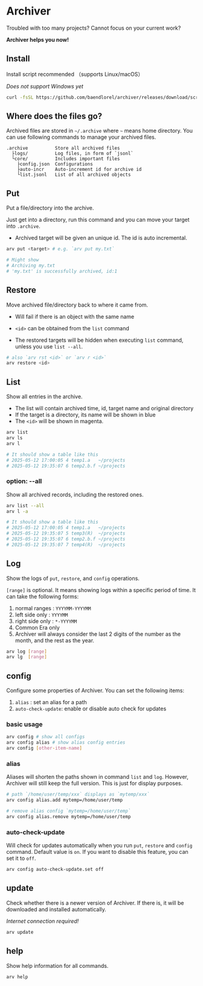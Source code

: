 # Archiver

Troubled with too many projects? Cannot focus on your current work?

**Archiver helps you now!**

## Install

Install script recommended （supports Linux/macOS）

_Does not support Windows yet_

```bash
curl -fsSL https://github.com/baendlorel/archiver/releases/download/scripts/archiver-installer.sh | sh
```

## Where does the files go?

Archived files are stored in `~/.archive` where `~` means home directory. You can use following commands to manage your archived files.

```text
.archive          Store all archived files
  ├logs/          Log files, in form of `jsonl`
  └core/          Includes important files
    ├config.json  Configurations
    ├auto-incr    Auto-increment id for archive id
    └list.jsonl   List of all archived objects
```

## Put

Put a file/directory into the archive.

Just get into a directory, run this command and you can move your target into `.archive`.

- Archived target will be given an unique id. The id is auto incremental.

```bash
arv put <target> # e.g. `arv put my.txt`

# Might show
# Archiving my.txt
# 'my.txt' is successfully archived, id:1
```

## Restore

Move archived file/directory back to where it came from.

- Will fail if there is an object with the same name

- `<id>` can be obtained from the `list` command

- The restored targets will be hidden when executing `list` command, unless you use `list --all`.

```bash
# also `arv rst <id>` or `arv r <id>`
arv restore <id>
```

## List

Show all entries in the archive.

- The list will contain archived time, id, target name and original directory
- If the target is a directory, its name will be shown in blue
- The `<id>` will be shown in magenta.

```bash
arv list
arv ls
arv l

# It should show a table like this
# 2025-05-12 17:00:05 4 temp1.a   ~/projects
# 2025-05-12 19:35:07 6 temp2.b.f ~/projects
```

### option: --all

Show all archived records, including the restored ones.

```bash
arv list --all
arv l -a

# It should show a table like this
# 2025-05-12 17:00:05 4 temp1.a   ~/projects
# 2025-05-12 19:35:07 5 temp3(R)  ~/projects
# 2025-05-12 19:35:07 6 temp2.b.f ~/projects
# 2025-05-12 19:35:07 7 temp4(R)  ~/projects
```

## Log

Show the logs of `put`, `restore`, and `config` operations.

`[range]` is optional. It means showing logs within a specific period of time. It can take the following forms:

1. normal ranges : `YYYYMM-YYYYMM`
2. left side only : `YYYYMM`
3. right side only : `*-YYYYMM`
4. Common Era only
5. Archiver will always consider the last 2 digits of the number as the month, and the rest as the year.

```bash
arv log [range]
arv lg  [range]
```

## config

Configure some properties of Archiver. You can set the following items:

1. `alias` : set an alias for a path
2. `auto-check-update`: enable or disable auto check for updates

### basic usage

```bash
arv config # show all configs
arv config alias # show alias config entries
arv config [other-item-name]
```

### alias

Aliases will shorten the paths shown in command `list` and `log`. However, Archiver will still keep the full version. This is just for display purposes.

```bash
# path `/home/user/temp/xxx` displays as `mytemp/xxx`
arv config alias.add mytemp=/home/user/temp

# remove alias config `mytemp=/home/user/temp`
arv config alias.remove mytemp=/home/user/temp
```

### auto-check-update

Will check for updates automatically when you run `put`, `restore` and `config` command. Default value is `on`. If you want to disable this feature, you can set it to `off`.

```bash
arv config auto-check-update.set off
```

## update

Check whether there is a newer version of Archiver. If there is, it will be downloaded and installed automatically.

_Internet connection required!_

```bash
arv update
```

## help

Show help information for all commands.

```bash
arv help
```
